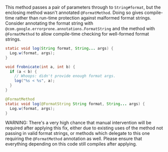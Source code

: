 This method passes a pair of parameters through to `String#format`, but the
enclosing method wasn't annotated `@FormatMethod`. Doing so gives compile-time
rather than run-time protection against malformed format strings. Consider
annotating the format string with
`@com.google.errorprone.annotations.FormatString` and the method with
`@FormatMethod` to allow compile-time checking for well-formed format strings.

```java {.bad}
static void log(String format, String... args) {
  Log.w(format, args);
}

void frobnicate(int a, int b) {
  if (a < b) {
    // Whoops: didn't provide enough format args.
    log("%s < %s", a);
  }
}
```

```java {.good}
@FormatMethod
static void log(@FormatString String format, String... args) {
  Log.w(format, args);
}
```

WARNING: There's a very high chance that manual intervention will be required
after applying this fix, either due to existing uses of the method not passing
in valid format strings, or methods which delegate to this one requiring the
`@FormatMethod` annotation as well. Please ensure that everything depending on
this code still compiles after applying.
